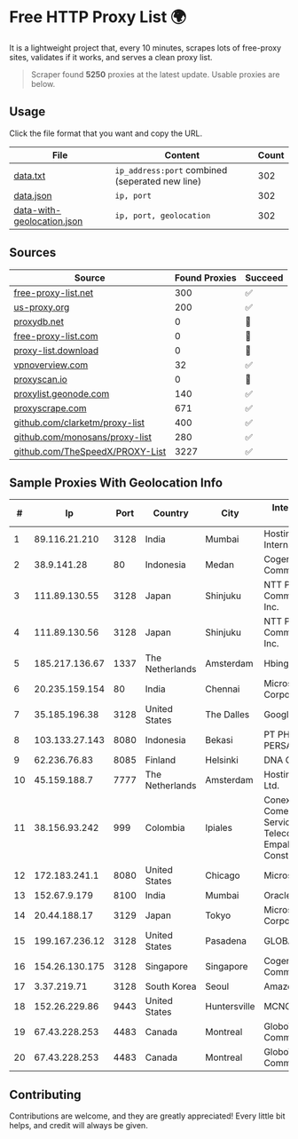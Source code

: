 
# Free HTTP Proxy List 🌍

It is a lightweight project that, every 10 minutes, scrapes lots of free-proxy sites, validates if it works, and serves a clean proxy list.


> Scraper found **5250** proxies at the latest update. Usable proxies are below.

## Usage

Click the file format that you want and copy the URL.


|File|Content|Count|
|----|-------|-----|
|[data.txt](https://raw.githubusercontent.com/themiralay/Proxy-List-World/master/data.txt)|`ip_address:port` combined (seperated new line)|302|
|[data.json](https://raw.githubusercontent.com/themiralay/Proxy-List-World/master/data.json)|`ip, port`|302|
|[data-with-geolocation.json](https://raw.githubusercontent.com/themiralay/Proxy-List-World/master/data-with-geolocation.json)|`ip, port, geolocation`|302|

## Sources

|Source|Found Proxies|Succeed|
|------|-------------|-------|
|[free-proxy-list.net](https://free-proxy-list.net)|300|✅|
|[us-proxy.org](https://www.us-proxy.org)|200|✅|
|[proxydb.net](http://proxydb.net)|0|🚫|
|[free-proxy-list.com](https://free-proxy-list.com/?page=&port=&type%5B%5D=http&type%5B%5D=https&up_time=0&search=Search)|0|🚫|
|[proxy-list.download](https://www.proxy-list.download/HTTP)|0|🚫|
|[vpnoverview.com](https://vpnoverview.com/privacy/anonymous-browsing/free-proxy-servers)|32|✅|
|[proxyscan.io](https://www.proxyscan.io)|0|🚫|
|[proxylist.geonode.com](https://proxylist.geonode.com/api/proxy-list?limit=300&page=1&sort_by=lastChecked&sort_type=desc&protocols=http,https)|140|✅|
|[proxyscrape.com](https://api.proxyscrape.com/v2/?request=displayproxies&protocol=http&timeout=10000&country=all&ssl=all&anonymity=all)|671|✅|
|[github.com/clarketm/proxy-list](https://raw.githubusercontent.com/clarketm/proxy-list/master/proxy-list-raw.txt)|400|✅|
|[github.com/monosans/proxy-list](https://raw.githubusercontent.com/monosans/proxy-list/main/proxies/http.txt)|280|✅|
|[github.com/TheSpeedX/PROXY-List](https://raw.githubusercontent.com/TheSpeedX/PROXY-List/master/http.txt)|3227|✅|


## Sample Proxies With Geolocation Info

|#|Ip|Port|Country|City|Internet Service Provider|
|-|--|----|-------|----|-------------------------|
|1|89.116.21.210|3128|India|Mumbai|Hostinger International Limited|
|2|38.9.141.28|80|Indonesia|Medan|Cogent Communications|
|3|111.89.130.55|3128|Japan|Shinjuku|NTT PC Communications, Inc.|
|4|111.89.130.56|3128|Japan|Shinjuku|NTT PC Communications, Inc.|
|5|185.217.136.67|1337|The Netherlands|Amsterdam|Hbing Limited|
|6|20.235.159.154|80|India|Chennai|Microsoft Corporation|
|7|35.185.196.38|3128|United States|The Dalles|Google LLC|
|8|103.133.27.143|8080|Indonesia|Bekasi|PT PHATRIA INTI PERSADA|
|9|62.236.76.83|8085|Finland|Helsinki|DNA Oyj|
|10|45.159.188.7|7777|The Netherlands|Amsterdam|Hosting Solution Ltd.|
|11|38.156.93.242|999|Colombia|Ipiales|Conexion Comercializacion De Servicios De Telecomunicaciones Empalmeria Y Constr|
|12|172.183.241.1|8080|United States|Chicago|Microsoft|
|13|152.67.9.179|8100|India|Mumbai|Oracle Corporation|
|14|20.44.188.17|3129|Japan|Tokyo|Microsoft Corporation|
|15|199.167.236.12|3128|United States|Pasadena|GLOBAL IT|
|16|154.26.130.175|3128|Singapore|Singapore|Cogent Communications|
|17|3.37.219.71|3128|South Korea|Seoul|Amazon.com, Inc.|
|18|152.26.229.86|9443|United States|Huntersville|MCNC|
|19|67.43.228.253|4483|Canada|Montreal|GloboTech Communications|
|20|67.43.228.253|4483|Canada|Montreal|GloboTech Communications|



## Contributing

Contributions are welcome, and they are greatly appreciated! Every
little bit helps, and credit will always be given.

